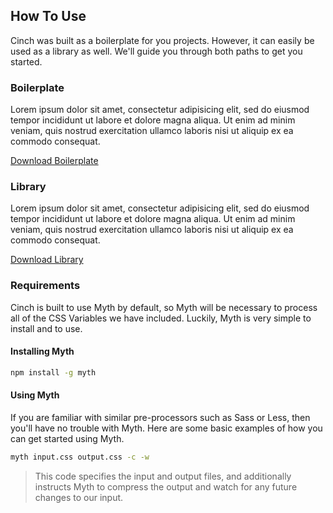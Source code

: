 ## How To Use

Cinch was built as a boilerplate for you projects. However, it can easily be
used as a library as well. We'll guide you through both paths to get you
started.

<div class="grd">
    <div class="row">
        <div class="col col-3 is-px2">
            <h3>Boilerplate</h3>
            <p>Lorem ipsum dolor sit amet, consectetur adipisicing elit, sed do eiusmod tempor incididunt ut labore et dolore magna aliqua. Ut enim ad minim veniam, quis nostrud exercitation ullamco laboris nisi ut aliquip ex ea commodo consequat.</p>
            <a class="btn-round" href="#">Download Boilerplate</a>
        </div>
        <div class="col col-3">
            <h3>Library</h3>
            <p>Lorem ipsum dolor sit amet, consectetur adipisicing elit, sed do eiusmod tempor incididunt ut labore et dolore magna aliqua. Ut enim ad minim veniam, quis nostrud exercitation ullamco laboris nisi ut aliquip ex ea commodo consequat.</p>
            <a class="btn-round" href="#">Download Library </a>
        </div>
    </div>
</div>

### Requirements
Cinch is built to use Myth by default, so Myth will be necessary to process all
of the CSS Variables we have included. Luckily, Myth is very simple to install
and to use.

#### Installing Myth

```bash
npm install -g myth
```

#### Using Myth
If you are familiar with similar pre-processors such as Sass or Less, then you'll have no trouble with Myth. Here are some basic examples of how you can get started using Myth.

```bash
myth input.css output.css -c -w
```

> This code specifies the input and output files, and additionally instructs Myth to compress the output and watch for any future changes to our input.

